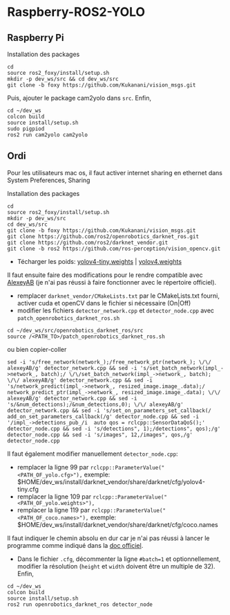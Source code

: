 # Raspberry-ROS2-YOLO

## Raspberry Pi

Installation des packages
```shell
cd
source ros2_foxy/install/setup.sh
mkdir -p dev_ws/src && cd dev_ws/src
git clone -b foxy https://github.com/Kukanani/vision_msgs.git
```
Puis, ajouter le package cam2yolo dans `src`.
Enfin,
```shell
cd ~/dev_ws
colcon build
source install/setup.sh
sudo pigpiod
ros2 run cam2yolo cam2yolo
```

## Ordi
Pour les utilisateurs mac os, il faut activer internet sharing en ethernet dans System Preferences, Sharing

Installation des packages
```shell
cd
source ros2_foxy/install/setup.sh
mkdir -p dev_ws/src
cd dev_ws/src
git clone -b foxy https://github.com/Kukanani/vision_msgs.git
git clone https://github.com/ros2/openrobotics_darknet_ros.git
git clone https://github.com/ros2/darknet_vendor.git
git clone -b ros2 https://github.com/ros-perception/vision_opencv.git
```
- Técharger les poids: [yolov4-tiny.weights](https://github.com/AlexeyAB/darknet/releases/download/darknet_yolo_v4_pre/yolov4-tiny.weights) | 
[yolov4.weights](https://github.com/AlexeyAB/darknet/releases/download/darknet_yolo_v3_optimal/yolov4.weights)

Il faut ensuite faire des modifications pour le rendre compatible avec [AlexeyAB](https://github.com/AlexeyAB/darknet) (je n'ai pas réussi à faire fonctionner avec le répertoire officiel).
- remplacer `darknet_vendor/CMakeLists.txt` par le CMakeLists.txt fourni, activer cuda et openCV dans le fichier si nécessaire (On|Off)
- modifier les fichiers `detector_network.cpp` et `detector_node.cpp` avec `patch_openrobotics_darknet_ros.sh`
```shell
cd ~/dev_ws/src/openrobotics_darknet_ros/src
source /<PATH_TO>/patch_openrobotics_darknet_ros.sh
```
ou bien copier-coller
```shell
sed -i 's/free_network(network_);/free_network_ptr(network_); \/\/ alexeyAB/g' detector_network.cpp && sed -i 's/set_batch_network(impl_->network_, batch);/ \/\/set_batch_network(impl_->network_, batch); \/\/ alexeyAB/g' detector_network.cpp && sed -i 's/network_predict(impl_->network_, resized_image.image_.data);/ network_predict_ptr(impl_->network_, resized_image.image_.data); \/\/ alexeyAB/g' detector_network.cpp && sed -i 's/&num_detections);/&num_detections,0); \/\/ alexeyAB/g' detector_network.cpp && sed -i 's/set_on_parameters_set_callback(/ add_on_set_parameters_callback(/g' detector_node.cpp && sed -i '/impl_->detections_pub_/i  auto qos = rclcpp::SensorDataQoS();' detector_node.cpp && sed -i 's/detections", 1);/detections", qos);/g' detector_node.cpp && sed -i 's/images", 12,/images", qos,/g' detector_node.cpp
```

Il faut également modifier manuellement `detector_node.cpp`:
- remplacer la ligne 99 par `rclcpp::ParameterValue("<PATH_OF_yolo.cfg>"),` exemple: $HOME/dev_ws/install/darknet_vendor/share/darknet/cfg/yolov4-tiny.cfg
- remplacer la ligne 109 par `rclcpp::ParameterValue("<PATH_OF_yolo.weights>"),` 
- remplacer la ligne 119 par `rclcpp::ParameterValue("<PATH_OF_coco.names>"),` exemple: $HOME/dev_ws/install/darknet_vendor/share/darknet/cfg/coco.names

Il faut indiquer le chemin absolu en dur car je n'ai pas réussi à lancer le programme comme indiqué dans la [doc officiel](https://github.com/ros2/openrobotics_darknet_ros).
- Dans le fichier `.cfg`, décommenter la ligne `#batch=1` et optionnellement, modifier la résolution (`height` et `width` doivent être un multiple de 32).
Enfin,
```shell
cd ~/dev_ws
colcon build
source install/setup.sh
ros2 run openrobotics_darknet_ros detector_node
```
